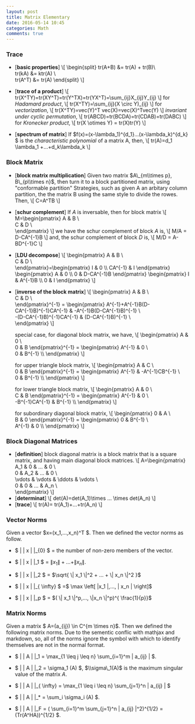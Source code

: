 ```yaml
---
layout: post
title: Matrix Elementary
date: 2016-05-14 10:45
categories: Math
comments: true
---
```


### Trace ###
- [**basic properties**]
\\[
\\begin{split}
tr(A+B) \&= tr(A) + tr(B)\\\
tr(kA) \&= ktr(A) \\\
tr(A^T) \&= tr(A)
\\end{split}
\\]

- [**trace of a product**]
\\[
tr(X^TY)=tr(XY^T)=tr(Y^TX)=tr(YX^T)=\\sum_{ij}X\_{ij}Y\_{ij}
\\]
for *Hadamard product*,
\\[
tr(X^TY)=\\sum_{ij}(X \\circ Y)\_{ij}
\\]
for *vectorization*,
\\[
tr(X^TY)=vec(Y)^T vec(X)=vec(X)^Tvec(Y)
\\]
*invariant under cyclic permutation*,
\\[
tr(ABCD)=tr(BCDA)=tr(CDAB)=tr(DABC)
\\]
for *Kronecker product*,
\\[
tr(X \\otimes Y) = tr(X)tr(Y)
\\]

- [**spectrum of matrix**]
If $f(x)=(x-\\lambda\_1)^{d\_1}...(x-\\lambda\_k)^{d\_k} $ is the *characteristic polynomial* of a matrix A, then,
\\[
tr(A)=d\_1 \\lambda\_1 +...+d\_k\\lambda\_k
\\]

### Block Matrix ###
- [**block matrix multiplication**] Given two matrix $A\_{m\\times p}, B\_{p\\times n}$, then turn it to a block partitioned matrix, using "conformable partition" Strategies, such as given A an arbitary column partition, the the matrix B using the same style to divide the rowes. Then,
\\[
C=A^TB
\\]

- [**schur complement**]
If $A$ is inversable, then for block matrix 
\\[
M=\\begin{pmatrix}
A \& B \\\
C \& D \\\
\\end{pmatrix}
\\]
we have the schur complement of block $A$ is,
\\[
M/A = D-CA^{-1}B
\\]
and, the schur complement of block $D$ is,
\\[
M/D = A-BD^{-1}C
\\]

- [**LDU decompose**]
\\[
\\begin{pmatrix}
A \& B \\\
C \& D \\\
\\end{pmatrix}=\\begin{pmatrix} I \& 0 \\\ CA^{-1} \& I \\end{pmatrix} \\begin{pmatrix} A \& 0 \\\ 0 \& D-CA^{-1}B \\end{pmatrix} \\begin{pmatrix} I \& A^{-1}B \\\ 0 \& I \\end{pmatrix}
\\]

- [**inverse of the block matrix**]
\\[
\\begin{pmatrix}
A \& B \\\
C \& D \\\
\\end{pmatrix}^{-1} = \\begin{pmatrix} 
A^{-1}+A^{-1}B(D-CA^{-1}B)^{-1}CA^{-1} \& -A^{-1}B(D-CA^{-1}B)^{-1} \\\
-(D-CA^{-1}B)^{-1}CA^{-1} \& (D-CA^{-1}B)^{-1} \\\
\\end{pmatrix}
\\]

    special case, for diagonal block matrix, we have,
\\[
\\begin{pmatrix}
A \& 0 \\\
0 \& B
\\end{pmatrix}^{-1} = \\begin{pmatrix} A^{-1} \& 0  \\\
0 \& B^{-1} \\\ \\end{pmatrix}
\\]

    for upper triangle block matrix,
\\[
\\begin{pmatrix}
A \& C \\\
0 \& B
\\end{pmatrix}^{-1} = \\begin{pmatrix} A^{-1} \& -A^{-1}CB^{-1} \\\
0 \& B^{-1} \\\ \\end{pmatrix}
\\]

    for lower triangle block matrix,
\\[
\\begin{pmatrix}
A \& 0 \\\
C \& B
\\end{pmatrix}^{-1} = \\begin{pmatrix} A^{-1} \& 0  \\\
-B^{-1}CA^{-1} \& B^{-1} \\\ \\end{pmatrix}
\\]

    for subordinary diagonal block matrix,
\\[
\\begin{pmatrix}
0 \& A \\\
B \& 0
\\end{pmatrix}^{-1} = \\begin{pmatrix} 0 \& B^{-1} \\\
A^{-1} \& 0 \\\ \\end{pmatrix}
\\]   



### Block Diagonal Matrices ###
- [**definition**] block diagonal matrix is a block matrix that is a square matrix, and having main diagonal block matrices.
\\[
A=\\begin{pmatrix}
A\_1 \& 0 \& ... \& 0 \\\
0 \& A\_2 \& ... \& 0 \\\
\\vdots \& \\vdots \& \\ddots \& \\vdots \\\
0 \& 0 \& ... \& A\_n \\\
\\end{pmatrix}
\\]
- [**determinat**] 
\\[
det(A)=det(A\_1)\\times ... \\times det(A\_n)
\\]
- [**trace**]
\\[
tr(A)= tr(A\_1)+...+tr(A\_n)
\\]







### Vector Norms ###
Given a vector $x=(x_1,...,x_n)^T $. Then we defined the vector norms as follow.

-  $ \| \| x \| \|_{0} $  = the number of non-zero members of the vector.

-  $ \| \| x \| \|_1 $ = $\| x_1 \| + ... + \| x_n \|$.

-  $ \| \| x \| \|_2 $ = $\sqrt{ \| x_1 \|^2 + ... + \| x_n \|^2 }$
-  $ \| \| x \| \|_{ \infty} $ =$ \max \left[ \|x_1 \|,..., \| x_n \| \right]$
-  $ \| \| x \| \|_p $  = $( \| x_1 \|^p,..., \|x_n \|^p)^{ \frac{1}{p}}$


### Matrix Norms ###
Given a matrix $ A=(a_{ij}) \in C^{m \times n}$. Then we defined the following matrix norms. Due to the sementic conflic with mathjax and markdown, so, all of the norms ignore the symbol with which to identify themselves are not in the normal format.

- $  \| \| A \| \|\_1  =  \\max_{1 \leq j \leq n} \\sum\_{i=1}^m \| a\_{ij} \| $.

- $ \| \| A \| \|\_2   =  \\sigma\_1 (A) $, $\\sigma\_1(A)$ is the maximum singular value of the matrix $A$.

- $  \| \| A \| \|\_{ \\infty}  =  \\max_{1 \leq i \leq n} \\sum\_{j=1}^n \| a\_{ij} \| $

- $  \| \| A \| \|\_*  =  \\sum_i \\sigma\_i (A) $.

- $  \| \| A \| \|\_F = ( \\sum\_{i=1}^m \\sum\_{j=1}^n \| a\_{ij} \|^2)^{1/2} = (Tr(A^HA))^{1/2} $.
